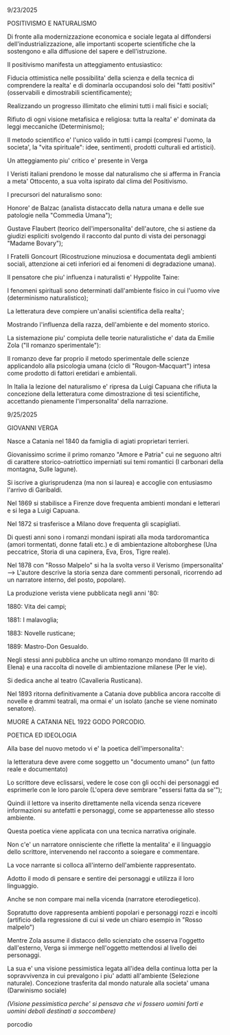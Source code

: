 9/23/2025

POSITIVISMO E NATURALISMO

Di fronte alla modernizzazione economica e sociale legata al diffondersi dell'industrializzazione, alle importanti scoperte scientifiche che la sostengono e alla diffusione del sapere e dell'istruzione.

Il positivismo manifesta un atteggiamento entusiastico:

Fiducia ottimistica nelle possibilita' della scienza e della tecnica di comprendere la realta' e di dominarla occupandosi solo dei "fatti positivi" (osservabili e dimostrabili scientificamente);

Realizzando un progresso illimitato che elimini tutti i mali fisici e sociali;

Rifiuto di ogni visione metafisica e religiosa: tutta la realta' e' dominata da leggi meccaniche (Determinismo);

Il metodo scientifico e' l'unico valido in tutti i campi (compresi l'uomo, la societa', la "vita spirituale": idee, sentimenti, prodotti culturali ed artistici).



Un atteggiamento piu' critico e' presente in Verga

I Veristi italiani prendono le mosse dal naturalismo che si afferma in Francia a meta' Ottocento, a sua volta ispirato dal clima del Positivismo.

I precursori del naturalismo sono:

Honore' de Balzac (analista distaccato della natura umana e delle sue patologie nella "Commedia Umana");

Gustave Flaubert (teorico dell'impersonalita' dell'autore, che si astiene da giudizi espliciti svolgendo il racconto dal punto di vista dei personaggi "Madame Bovary");

I Fratelli Goncourt (Ricostruzione minuziosa e documentata degli ambienti sociali, attenzione ai ceti inferiori ed ai fenomeni di degradazione umana).



Il pensatore che piu' influenza i naturalisti e' Hyppolite Taine:

I fenomeni spirituali sono determinati dall'ambiente fisico in cui l'uomo vive (determinismo naturalistico);

La letteratura deve compiere un'analisi scientifica della realta';

Mostrando l'influenza della razza, dell'ambiente e del momento storico.



La sistemazione piu' compiuta delle teorie naturalistiche e' data da Emilie Zola ("Il romanzo sperimentale"):

Il romanzo deve far proprio il metodo sperimentale delle scienze applicandolo alla psicologia umana (ciclo di "Rougon-Macquart") intesa come prodotto di fattori eretidari e ambientali.



In Italia la lezione del naturalismo e' ripresa da Luigi Capuana che rifiuta la concezione della letteratura come dimostrazione di tesi scientifiche, accettando pienamente l'impersonalita' della narrazione.





9/25/2025

GIOVANNI VERGA

Nasce a Catania nel 1840 da famiglia di agiati proprietari terrieri.

Giovanissimo scrime il primo romanzo "Amore e Patria" cui ne seguono altri di carattere storico-oatriottico imperniati sui temi romantici (I carbonari della montagna, Sulle lagune).

Si iscrive a giurisprudenza (ma non si laurea) e accoglie con entusiasmo l'arrivo di Garibaldi.

Nel 1869 si stabilisce a Firenze dove frequenta ambienti mondani e letterari e si lega a Luigi Capuana.

Nel 1872 si trasferisce a Milano dove frequenta gli scapigliati.

Di questi anni sono i romanzi mondani ispirati alla moda tardoromantica (amori tormentati, donne fatali etc.) e di ambientazione altoborghese (Una peccatrice, Storia di una capinera, Eva, Eros, Tigre reale).

Nel 1878 con "Rosso Malpelo" si ha la svolta verso il Verismo (impersonalita' --> L'autore descrive la storia senza dare commenti personali, ricorrendo ad un narratore interno, del posto, popolare).



La produzione verista viene pubblicata negli anni '80:

1880: Vita dei campi;

1881: I malavoglia;

1883: Novelle rusticane;

1889: Mastro-Don Gesualdo.



Negli stessi anni pubblica anche un ultimo romanzo mondano (Il marito di Elena) e una raccolta di novelle di ambientazione milanese (Per le vie).

Si dedica anche al teatro (Cavalleria Rusticana).

Nel 1893 ritorna definitivamente a Catania dove pubblica ancora raccolte di novelle e drammi teatrali, ma ormai e' un isolato (anche se viene nominato senatore).

MUORE A CATANIA NEL 1922 GODO PORCODIO. 





POETICA ED IDEOLOGIA

Alla base del nuovo metodo vi e' la poetica dell'impersonalita':

la letteratura deve avere come soggetto un "documento umano" (un fatto reale e documentato)

Lo scrittore deve eclissarsi, vedere le cose con gli occhi dei personaggi ed esprimerle con le loro parole (L'opera deve sembrare "essersi fatta da se'");

Quindi il lettore va inserito direttamente nella vicenda senza ricevere informazioni su antefatti e personaggi, come se appartenesse allo stesso ambiente.


Questa poetica viene applicata con una tecnica narrativa originale.

Non c'e' un narratore onnisciente che riflette la mentalita' e il linguaggio dello scrittore, intervenendo nel racconto a soiegare e commentare.



La voce narrante si colloca all'interno dell'ambiente rappresentato.

Adotto il modo di pensare e sentire dei personaggi e utilizza il loro linguaggio.

Anche se non compare mai nella vicenda (narratore eterodiegetico).

Sopratutto dove rappresenta ambienti popolari e personaggi rozzi e incolti (artificio della regressione di cui si vede un chiaro esempio in "Rosso malpelo")

Mentre Zola assume il distacco dello scienziato che osserva l'oggetto dall'esterno, Verga si immerge nell'oggetto mettendosi al livello dei personaggi.



La sua e' una visione pessimistica legata all'idea della continua lotta per la sopravvivenza in cui prevalgono i piu' adatti all'ambiente (Selezione naturale). Concezione trasferita dal mondo naturale alla societa' umana (Darwinismo sociale)

*(Visione pessimistica perche' si pensava che vi fossero uomini forti e uomini deboli destinati a soccombere)*



porcodio


































